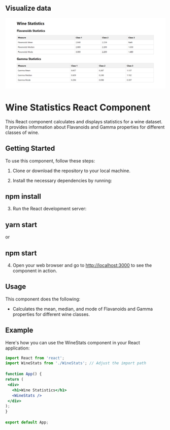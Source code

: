 ## Visualize data


![Image Alt Text](/public/visualize_data.png)



# Wine Statistics React Component

This React component calculates and displays statistics for a wine dataset. It provides information about Flavanoids and Gamma properties for different classes of wine.

## Getting Started

To use this component, follow these steps:

1. Clone or download the repository to your local machine.

2. Install the necessary dependencies by running: 
## npm install

3. Run the React development server:
 ## yarn start  
 or
 ## npm start

4. Open your web browser and go to [http://localhost:3000](http://localhost:3000) to see the component in action.

## Usage

This component does the following:

- Calculates the mean, median, and mode of Flavanoids and Gamma properties for different wine classes.

## Example

Here's how you can use the WineStats component in your React application:

```jsx
import React from 'react';
import WineStats from './WineStats'; // Adjust the import path

function App() {
return (
 <div>
   <h1>Wine Statistics</h1>
   <WineStats />
 </div>
);
}

export default App;


